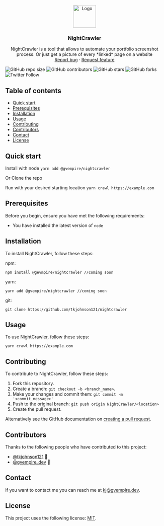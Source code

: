 <p align="center">
  <a href="https://example.com/">
    <img src="https://via.placeholder.com/72" alt="Logo" width=72 height=72>
  </a>

  <h3 align="center">NightCrawler</h3>

  <p align="center">
    NightCrawler is a tool that allows to automate your portfolio screenshot process. Or just get a picture of every *linked* page on a website
    <br>
    <a href="https://github.com/tkjohnson121/nightcrawler/issues/new?template=bug.md">Report bug</a>
    ·
    <a href="https://github.com/tkjohnson121/nightcrawler/issues/new?template=feature.md&labels=feature">Request feature</a>
  </p>
</p>

![GitHub repo size](https://img.shields.io/github/repo-size/tkjohnson121/nightcrawler)
![GitHub contributors](https://img.shields.io/github/contributors/tkjohnson121/nightcrawler)
![GitHub stars](https://img.shields.io/github/stars/tkjohnson121/nightcrawler?style=social)
![GitHub forks](https://img.shields.io/github/forks/tkjohnson121/nightcrawler?style=social)
![Twitter Follow](https://img.shields.io/twitter/follow/tkjohnson121?style=social)

## Table of contents

- [Quick start](#quick-start)
- [Prerequisites](#prerequisites)
- [Installation](#installation)
- [Usage](#usage)
- [Contributing](#contributing)
- [Contributors](#contributors)
- [Contact](#contact)
- [License](#license)

## Quick start

Install with node `yarn add @gvempire/nightcrawler`

Or Clone the repo

Run with your desired starting location `yarn crawl https://example.com`

## Prerequisites

Before you begin, ensure you have met the following requirements:

- You have installed the latest version of `node`

## Installation

To install NightCrawler, follow these steps:

npm:

```
npm install @gevmpire/nightcrawler //coming soon
```

yarn:

```
yarn add @gvempire/nightcrawler //coming soon
```

git:

```
git clone https://github.com/tkjohnson121/nightcrawler
```

## Usage

To use NightCrawler, follow these steps:

```
yarn crawl https://example.com
```

## Contributing

To contribute to NightCrawler, follow these steps:

1. Fork this repository.
2. Create a branch: `git checkout -b <branch_name>`.
3. Make your changes and commit them: `git commit -m '<commit_message>'`
4. Push to the original branch:
   `git push origin NightCrawler/<location>`
5. Create the pull request.

Alternatively see the GitHub documentation on
[creating a pull request](https://help.github.com/en/github/collaborating-with-issues-and-pull-requests/creating-a-pull-request).

## Contributors

Thanks to the following people who have contributed to this project:

- [@tkjohnson121](https://github.com/tkjohnson121) 📖
- [@gvempire_dev](https://github.com/gvempire_dev) 📖

## Contact

If you want to contact me you can reach me at kj@gvempire.dev.

## License

This project uses the following license:
[MIT](https://choosealicense.com/licenses/mit/).
